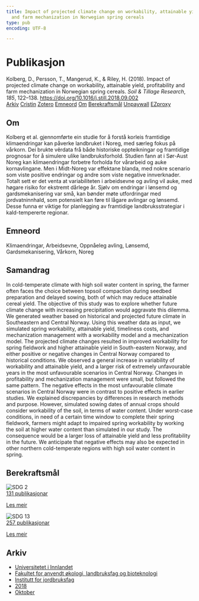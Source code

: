 ```yaml
---
title: Impact of projected climate change on workability, attainable yield, profitability
  and farm mechanization in Norwegian spring cereals
type: pub
encoding: UTF-8

---
```

<h1>Publikasjon</h1>
<article id="csl-bib-container-AXNZ29YM" class="csl-bib-container">
  <div class="csl-bib-body"> <div class="csl-entry">Kolberg, D., Persson, T., Mangerud, K., &#38; Riley, H. (2018). Impact of projected climate change on workability, attainable yield, profitability and farm mechanization in Norwegian spring cereals. <i>Soil &#38; Tillage Research</i>, <i>185</i>, 122–138. <a href="https://doi.org/10.1016/j.still.2018.09.002">https://doi.org/10.1016/j.still.2018.09.002</a></div> </div>
  <div class="csl-bib-buttons">
    <a href="#taxonomy-article-AXNZ29YM" alt="archive" class="csl-bib-button">Arkiv</a>
    <a href="https://app.cristin.no/results/show.jsf?id=1623832" alt="Cristin" class="csl-bib-button">Cristin</a>
    <a href="http://zotero.org/groups/5881554/items/AXNZ29YM" alt="Zotero" class="csl-bib-button">Zotero</a>
    <a href="#keywords-article-AXNZ29YM" alt="keywords" class="csl-bib-button">Emneord</a>
    <a href="#about-article-AXNZ29YM" alt="about_pub" class="csl-bib-button">Om</a>
    <a href="#sdg-article-AXNZ29YM" alt="sdg" class="csl-bib-button">Berekraftsmål</a>
    <a href="https://nmbu.brage.unit.no/nmbu-xmlui/bitstream/11250/2788316/2/PostPrint_Kolberg%2bet%2bal%2b2019.pdf" alt="Unpaywall" class="csl-bib-button">Unpaywall</a>
    <a href="https://nmbu.brage.unit.no/nmbu-xmlui/bitstream/11250/2788316/2/PostPrint_Kolberg%2bet%2bal%2b2019.pdf" alt="EZproxy" class="csl-bib-button">EZproxy</a>
  </div>
  <div id="csl-bib-meta-container-AXNZ29YM"></div>
</article>
<div id="csl-bib-meta-AXNZ29YM" class="csl-bib-meta">
  <article id="about-article-AXNZ29YM" class="about_pub-article">
    <h1>Om</h1>
    Kolberg et al. gjennomførte ein studie for å forstå korleis framtidige klimaendringar kan påverke landbruket i Noreg, med særleg fokus på vårkorn. Dei brukte vêrdata frå både historiske oppteikningar og framtidige prognosar for å simulere ulike landbruksforhold. Studien fann at i Sør-Aust Noreg kan klimaendringar forbetre forholda for vårarbeid og auke kornavlingane. Men i Midt-Noreg var effektane blanda, med nokre scenario som viste positive endringar og andre som viste negative innverknader. Totalt sett er det venta at variabiliteten i arbeidsevne og avling vil auke, med høgare risiko for ekstremt dårlege år. Sjølv om endringar i lønsemd og gardsmekanisering var små, kan bønder møte utfordringar med jordvatninnhald, som potensielt kan føre til lågare avlingar og lønsemd. Desse funna er viktige for planlegging av framtidige landbruksstrategiar i kald-tempererte regionar.
  </article>
  <article id="keywords-article-AXNZ29YM" class="keywords-article">
    <h1>Emneord</h1>
    Klimaendringar, Arbeidsevne, Oppnåeleg avling, Lønsemd, Gardsmekanisering, Vårkorn, Noreg
  </article>
  <article id="abstract-article-AXNZ29YM" class="abstract-article">
    <h1>Samandrag</h1>
    In cold-temperate climate with high soil water content in spring, the farmer often faces the choice between 
topsoil compaction during seedbed preparation and delayed sowing, both of which may reduce attainable cereal 
yield. The objective of this study was to explore whether future climate change with increasing precipitation 
would aggravate this dilemma. We generated weather based on historical and projected future climate in Southeastern 
and Central Norway. Using this weather data as input, we simulated spring workability, attainable yield, 
timeliness costs, and mechanization management with a workability model and a mechanization model. The 
projected climate changes resulted in improved workability for spring fieldwork and higher attainable yield in 
South-eastern Norway, and either positive or negative changes in Central Norway compared to historical conditions. 
We observed a general increase in variability of workability and attainable yield, and a larger risk of 
extremely unfavourable years in the most unfavourable scenarios in Central Norway. Changes in profitability 
and mechanization management were small, but followed the same pattern. The negative effects in the most 
unfavourable climate scenarios in Central Norway were in contrast to positive effects in earlier studies. We 
explained discrepancies by differences in research methods and purpose. However, simulated sowing dates of 
annual crops should consider workability of the soil, in terms of water content. Under worst-case conditions, in 
need of a certain time window to complete their spring fieldwork, farmers might adapt to impaired spring 
workability by working the soil at higher water content than simulated in our study. The consequence would be 
a larger loss of attainable yield and less profitability in the future. We anticipate that negative effects may also be 
expected in other northern cold-temperate regions with high soil water content in spring.
  </article>
  <article id="sdg-article-AXNZ29YM" class="sdg-article">
    <h1>Berekraftsmål</h1>
    <div class="sdg-container"><div id="sdg2" class="sdg">
        <img src="{{< params subfolder >}}images/sdg/sdg02_nn.png" class="image" alt="SDG 2">
        <div class="sdg-overlay">
          <a href="/nn/archive/?key=?sdg=2#archive" class="sdg-publication-count"><span>131</span> publikasjonar</a>
          <p><a href="https://fn.no/om-fn/fns-baerekraftsmaal/utrydde-sult?lang=nno-NO" class="sdg-read-more">Les meir</a></p>
        </div>
      </div> <div id="sdg13" class="sdg">
        <img src="{{< params subfolder >}}images/sdg/sdg13_nn.png" class="image" alt="SDG 13">
        <div class="sdg-overlay">
          <a href="/nn/archive/?key=?sdg=13#archive" class="sdg-publication-count"><span>257</span> publikasjonar</a>
          <p><a href="https://fn.no/om-fn/fns-baerekraftsmaal/stoppe-klimaendringene?lang=nno-NO" class="sdg-read-more">Les meir</a></p>
        </div>
      </div></div>
  </article>
  <article id="taxonomy-article-AXNZ29YM" class="taxonomy-article">
    <h1>Arkiv</h1>
    <ul>
      <li>
        <a href="/nn/archive/?key=3DCRN523">Universitetet i Innlandet</a>
      </li>
      <li>
        <a href="/nn/archive/?key=T77LXH6D">Fakultet for anvendt økologi, landbruksfag og bioteknologi</a>
      </li>
      <li>
        <a href="/nn/archive/?key=SSN4QLEC">Institutt for jordbruksfag</a>
      </li>
      <li>
        <a href="/nn/archive/?key=6CFKCF7S">2018</a>
      </li>
      <li>
        <a href="/nn/archive/?key=XDJXQFWB">Oktober</a>
      </li>
    </ul>
  </article>
</div>
